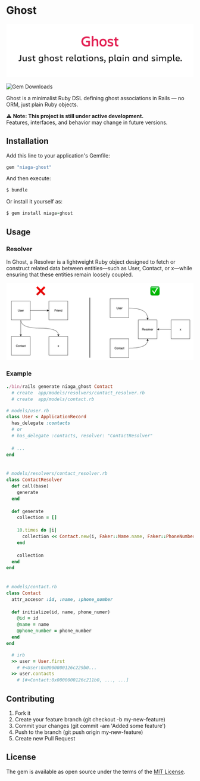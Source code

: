 # Ghost
![logo](./images/ghost.png)

<p style="text-align: center;">

![Gem Downloads](https://img.shields.io/gem/dt/niaga-ghost)
</p>

Ghost is a minimalist Ruby DSL defining ghost associations in Rails — no ORM, just plain Ruby objects.

⚠️ **Note: This project is still under active development.**  
Features, interfaces, and behavior may change in future versions.

## Installation
Add this line to your application's Gemfile:
```ruby
gem "niaga-ghost"
```
And then execute:
```ruby
$ bundle
```
Or install it yourself as:
```ruby
$ gem install niaga-ghost
```

## Usage

### Resolver
In Ghost, a Resolver is a lightweight Ruby object designed to fetch or construct related data between entities—such as User, Contact, or x—while ensuring that these entities remain loosely coupled.

![diagram](./images/diagram.png)


### Example
```ruby
./bin/rails generate niaga_ghost Contact
  # create  app/models/resolvers/contact_resolver.rb
  # create  app/models/contact.rb
```

```ruby
# models/user.rb
class User < ApplicationRecord
  has_delegate :contacts
  # or
  # has_delegate :contacts, resolver: "ContactResolver"

  # ...
end


# models/resolvers/contact_resolver.rb
class ContactResolver
  def call(base)
    generate
  end

  def generate
    collection = []

    10.times do |i|
      collection << Contact.new(i, Faker::Name.name, Faker::PhoneNumber.cell_phone)
    end

    collection
  end
end


# models/contact.rb
class Contact
  attr_accesor :id, :name, :phone_number

  def initialize(id, name, phone_numer)
    @id = id
    @name = name
    @phone_number = phone_number
  end
end
```

```ruby
  # irb
  >> user = User.first
    # #<User:0x0000000126c229b0...
  >> user.contacts
    # [#<Contact:0x0000000126c211b0, ..., ...]
```


## Contributing
1. Fork it
2. Create your feature branch (git checkout -b my-new-feature)
3. Commit your changes (git commit -am 'Added some feature')
4. Push to the branch (git push origin my-new-feature)
5. Create new Pull Request

## License

The gem is available as open source under the terms of the [MIT License](https://opensource.org/licenses/MIT).
